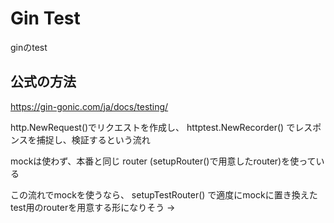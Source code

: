 # Gin Test

ginのtest

## 公式の方法
https://gin-gonic.com/ja/docs/testing/

http.NewRequest()でリクエストを作成し、
httptest.NewRecorder() でレスポンスを捕捉し、検証するという流れ

mockは使わず、本番と同じ router (setupRouter()で用意したrouter)を使っている

この流れでmockを使うなら、
setupTestRouter() で適度にmockに置き換えたtest用のrouterを用意する形になりそう
→ 
<!--stackedit_data:
eyJoaXN0b3J5IjpbOTg0ODM3MzE4XX0=
-->